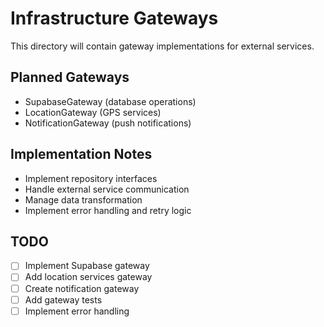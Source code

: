 # Infrastructure Gateways

This directory will contain gateway implementations for external services.

## Planned Gateways

- SupabaseGateway (database operations)
- LocationGateway (GPS services)
- NotificationGateway (push notifications)

## Implementation Notes

- Implement repository interfaces
- Handle external service communication
- Manage data transformation
- Implement error handling and retry logic

## TODO

- [ ] Implement Supabase gateway
- [ ] Add location services gateway
- [ ] Create notification gateway
- [ ] Add gateway tests
- [ ] Implement error handling
